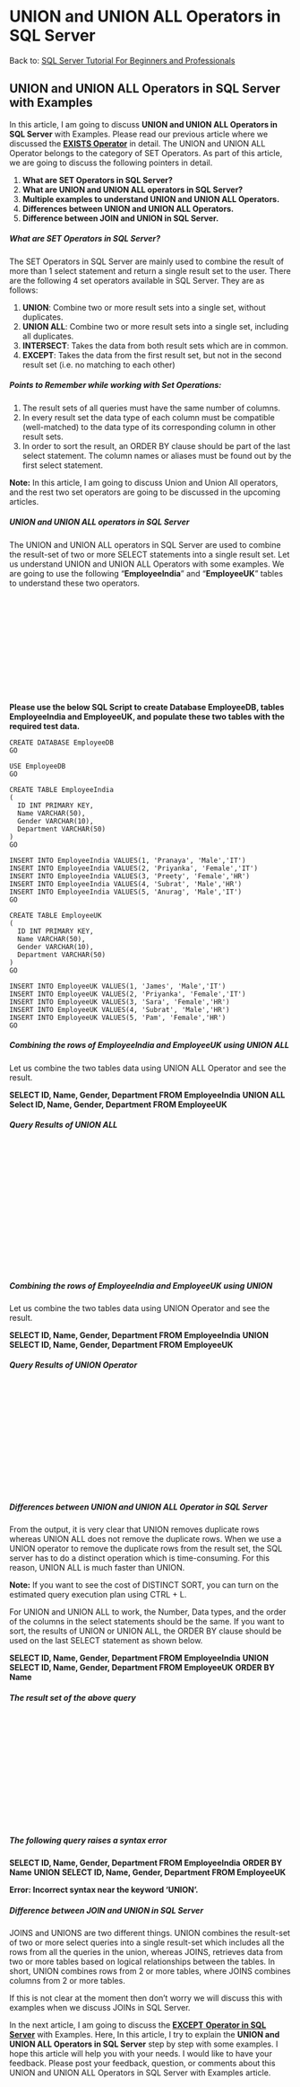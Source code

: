 # UNION and UNION ALL Operators in SQL Server

Back to: [SQL Server Tutorial For Beginners and Professionals](https://dotnettutorials.net/course/ms-sql-server/)

## **UNION and UNION ALL Operators in SQL Server with Examples**

In this article, I am going to discuss **UNION and UNION ALL Operators in SQL Server** with Examples. Please read our previous article where we discussed the [**EXISTS Operator**](https://dotnettutorials.net/lesson/exists-operator-sql-server/) in detail. The UNION and UNION ALL Operator belongs to the category of SET Operators. As part of this article, we are going to discuss the following pointers in detail.

1. **What are SET Operators in SQL Server?**
2. **What are UNION and UNION ALL operators in SQL Server?**
3. **Multiple examples to understand UNION and UNION ALL Operators.**
4. **Differences between UNION and UNION ALL Operators.**
5. **Difference between JOIN and UNION in SQL Server.**

##### **What are SET Operators in SQL Server?**

The SET Operators in SQL Server are mainly used to combine the result of more than 1 select statement and return a single result set to the user. There are the following 4 set operators available in SQL Server. They are as follows:

1. **UNION**: Combine two or more result sets into a single set, without duplicates.
2. **UNION ALL**: Combine two or more result sets into a single set, including all duplicates.
3. **INTERSECT**: Takes the data from both result sets which are in common.
4. **EXCEPT**: Takes the data from the first result set, but not in the second result set (i.e. no matching to each other)

##### **Points to Remember while working with Set Operations:**

1. The result sets of all queries must have the same number of columns.
2. In every result set the data type of each column must be compatible (well-matched) to the data type of its corresponding column in other result sets.
3. In order to sort the result, an ORDER BY clause should be part of the last select statement. The column names or aliases must be found out by the first select statement.

**Note:** In this article, I am going to discuss Union and Union All operators, and the rest two set operators are going to be discussed in the upcoming articles.

##### **UNION and UNION ALL operators in SQL Server**

The UNION and UNION ALL operators in SQL Server are used to combine the result-set of two or more SELECT statements into a single result set. Let us understand UNION and UNION ALL Operators with some examples. We are going to use the following “**EmployeeIndia**” and “**EmployeeUK**” tables to understand these two operators.

![UNION and UNION ALL Operators in SQL Server](data:image/svg+xml,%3Csvg%20xmlns=%22http://www.w3.org/2000/svg%22%20width=%22581%22%20height=%22203%22%3E%3C/svg%3E "UNION and UNION ALL Operators in SQL Server")

**Please use the below SQL Script to create Database EmployeeDB, tables EmployeeIndia and EmployeeUK, and populate these two tables with the required test data.**

```
CREATE DATABASE EmployeeDB
GO

USE EmployeeDB
GO

CREATE TABLE EmployeeIndia
(
  ID INT PRIMARY KEY,
  Name VARCHAR(50),
  Gender VARCHAR(10),
  Department VARCHAR(50)
)
GO

INSERT INTO EmployeeIndia VALUES(1, 'Pranaya', 'Male','IT')
INSERT INTO EmployeeIndia VALUES(2, 'Priyanka', 'Female','IT')
INSERT INTO EmployeeIndia VALUES(3, 'Preety', 'Female','HR')
INSERT INTO EmployeeIndia VALUES(4, 'Subrat', 'Male','HR')
INSERT INTO EmployeeIndia VALUES(5, 'Anurag', 'Male','IT')
GO

CREATE TABLE EmployeeUK
(
  ID INT PRIMARY KEY,
  Name VARCHAR(50),
  Gender VARCHAR(10),
  Department VARCHAR(50)
)
GO

INSERT INTO EmployeeUK VALUES(1, 'James', 'Male','IT')
INSERT INTO EmployeeUK VALUES(2, 'Priyanka', 'Female','IT')
INSERT INTO EmployeeUK VALUES(3, 'Sara', 'Female','HR')
INSERT INTO EmployeeUK VALUES(4, 'Subrat', 'Male','HR')
INSERT INTO EmployeeUK VALUES(5, 'Pam', 'Female','HR')
GO
```

##### **Combining the rows of EmployeeIndia and EmployeeUK using UNION ALL**

Let us combine the two tables data using UNION ALL Operator and see the result.

**SELECT ID, Name, Gender, Department FROM EmployeeIndia**
**UNION ALL**
**Select ID, Name, Gender, Department FROM EmployeeUK**

###### **Query Results of UNION ALL**

![UNION ALL Operator in SQL Server](data:image/svg+xml,%3Csvg%20xmlns=%22http://www.w3.org/2000/svg%22%20width=%22237%22%20height=%22217%22%3E%3C/svg%3E "UNION ALL Operator in SQL Server")

##### **Combining the rows of EmployeeIndia and EmployeeUK using UNION**

Let us combine the two tables data using UNION Operator and see the result.

**SELECT ID, Name, Gender, Department FROM EmployeeIndia**
**UNION**
**SELECT ID, Name, Gender, Department FROM EmployeeUK**

###### **Query Results of UNION Operator**

![UNION Operator in SQL Server](data:image/svg+xml,%3Csvg%20xmlns=%22http://www.w3.org/2000/svg%22%20width=%22232%22%20height=%22183%22%3E%3C/svg%3E "UNION Operator in SQL Server")

##### **Differences between UNION and UNION ALL Operator in SQL Server**

From the output, it is very clear that UNION removes duplicate rows whereas UNION ALL does not remove the duplicate rows. When we use a UNION operator to remove the duplicate rows from the result set, the SQL server has to do a distinct operation which is time-consuming. For this reason, UNION ALL is much faster than UNION. 

**Note:** If you want to see the cost of DISTINCT SORT, you can turn on the estimated query execution plan using CTRL + L.

For UNION and UNION ALL to work, the Number, Data types, and the order of the columns in the select statements should be the same. If you want to sort, the results of UNION or UNION ALL, the ORDER BY clause should be used on the last SELECT statement as shown below.

**SELECT ID, Name, Gender, Department FROM EmployeeIndia**
**UNION**
**SELECT ID, Name, Gender, Department FROM EmployeeUK**
**ORDER BY Name**

###### **The result set of the above query**

![Differences between UNION and UNION ALL Operator in SQL Server](data:image/svg+xml,%3Csvg%20xmlns=%22http://www.w3.org/2000/svg%22%20width=%22223%22%20height=%22185%22%3E%3C/svg%3E "Differences between UNION and UNION ALL Operator in SQL Server")

##### **The following query raises a syntax error**

**SELECT ID, Name, Gender, Department FROM EmployeeIndia**
**ORDER BY Name**
**UNION**
**SELECT ID, Name, Gender, Department FROM EmployeeUK**

**Error: Incorrect syntax near the keyword ‘UNION’.**

##### **Difference between JOIN and UNION in SQL Server**

JOINS and UNIONS are two different things. UNION combines the result-set of two or more select queries into a single result-set which includes all the rows from all the queries in the union, whereas JOINS, retrieves data from two or more tables based on logical relationships between the tables. In short, UNION combines rows from 2 or more tables, where JOINS combines columns from 2 or more tables.

If this is not clear at the moment then don’t worry we will discuss this with examples when we discuss JOINs in SQL Server.

In the next article, I am going to discuss the [**EXCEPT** **Operator in SQL Server**](https://dotnettutorials.net/lesson/except-operator-sql-server/) with Examples. Here, In this article, I try to explain the **UNION and UNION ALL Operators in SQL Server** step by step with some examples. I hope this article will help you with your needs. I would like to have your feedback. Please post your feedback, question, or comments about this UNION and UNION ALL Operators in SQL Server with Examples article.

[![dotnettutorials 1280x720](data:image/svg+xml,%3Csvg%20xmlns=%22http://www.w3.org/2000/svg%22%20width=%221280%22%20height=%22720%22%3E%3C/svg%3E)](https://dotnettutorials.net/pranaya-rout/)

[Dot Net Tutorials](https://dotnettutorials.net/pranaya-rout/)

**About the Author: Pranaya Rout**

Pranaya Rout has published more than 3,000 articles in his 11-year career. Pranaya Rout has very good experience with Microsoft Technologies, Including C#, VB, ASP.NET MVC, ASP.NET Web API, EF, EF Core, ADO.NET, LINQ, SQL Server, MYSQL, Oracle, ASP.NET Core, Cloud Computing, Microservices, Design Patterns and still learning new technologies.

https://www.facebook.com/tutorialsdotnet/http://www.linkedin.com/in/pranaya-routhttps://twitter.com/RoutPranayahttps://www.youtube.com/@DotNetTutorialshttps://wa.me/917021801173https://t.me/dotnettutorials

[Previous Lesson
EXISTS Operator in SQL Server
Lesson 9 within section SQL Server - Operators.](https://dotnettutorials.net/lesson/exists-operator-sql-server/)

[Next Lesson
EXCEPT Operator in SQL Server
Lesson 11 within section SQL Server - Operators.](https://dotnettutorials.net/lesson/except-operator-sql-server/)

### 1 thought on “UNION and UNION ALL Operators in SQL Server”

1. ![](data:image/svg+xml,%3Csvg%20xmlns=%22http://www.w3.org/2000/svg%22%20width=%2250%22%20height=%2250%22%3E%3C/svg%3E)

**[Anonymous](http://none)**

[May 29, 2023 at 3:29 pm](https://dotnettutorials.net/lesson/union-and-union-all-operators-sql-server/#comment-4368)

Thank you for the tutorials!

[Reply](https://dotnettutorials.net/lesson/union-and-union-all-operators-sql-server//#comment-4368)

### Leave a Reply [Cancel reply](/lesson/union-and-union-all-operators-sql-server/#respond)

Your email address will not be published. Required fields are marked \*

Comment \* 

Name\*

Email\*

Website

---